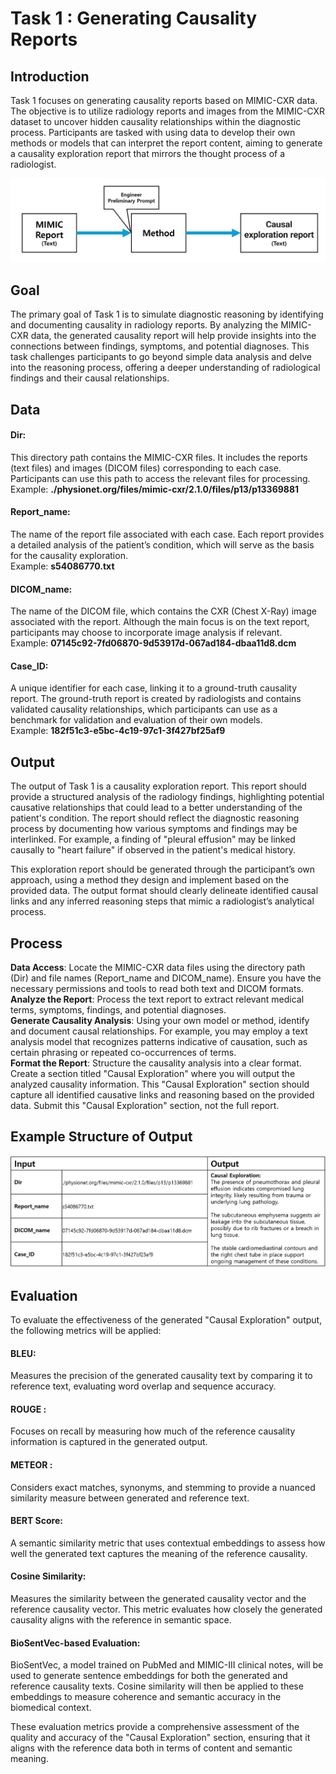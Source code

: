 # Task 1 : Generating Causality Reports

## Introduction
Task 1 focuses on generating causality reports based on MIMIC-CXR data. The objective is to utilize radiology reports and images from the MIMIC-CXR dataset to uncover hidden causality relationships within the diagnostic process. Participants are tasked with using data to develop their own methods or models that can interpret the report content, aiming to generate a causality exploration report that mirrors the thought process of a radiologist.

![Diagram for Task 1](./images/Task1_bg.png "Task 1 Overview")

## Goal
The primary goal of Task 1 is to simulate diagnostic reasoning by identifying and documenting causality in radiology reports. By analyzing the MIMIC-CXR data, the generated causality report will help provide insights into the connections between findings, symptoms, and potential diagnoses. This task challenges participants to go beyond simple data analysis and delve into the reasoning process, offering a deeper understanding of radiological findings and their causal relationships.

## Data
#### Dir: 
This directory path contains the MIMIC-CXR files. It includes the reports (text files) and images (DICOM files) corresponding to each case. Participants can use this path to access the relevant files for processing.<br>
Example: **./physionet.org/files/mimic-cxr/2.1.0/files/p13/p13369881**

#### Report_name: 
The name of the report file associated with each case. Each report provides a detailed analysis of the patient’s condition, which will serve as the basis for the causality exploration.<br>
Example: **s54086770.txt**

#### DICOM_name: 
The name of the DICOM file, which contains the CXR (Chest X-Ray) image associated with the report. Although the main focus is on the text report, participants may choose to incorporate image analysis if relevant.<br>
Example: **07145c92-7fd06870-9d53917d-067ad184-dbaa11d8.dcm**

#### Case_ID:
A unique identifier for each case, linking it to a ground-truth causality report. The ground-truth report is created by radiologists and contains validated causality relationships, which participants can use as a benchmark for validation and evaluation of their own models.<br>
Example: **182f51c3-e5bc-4c19-97c1-3f427bf25af9**

## Output
The output of Task 1 is a causality exploration report. This report should provide a structured analysis of the radiology findings, highlighting potential causative relationships that could lead to a better understanding of the patient's condition. The report should reflect the diagnostic reasoning process by documenting how various symptoms and findings may be interlinked. For example, a finding of "pleural effusion" may be linked causally to "heart failure" if observed in the patient's medical history.

This exploration report should be generated through the participant’s own approach, using a method they design and implement based on the provided data. The output format should clearly delineate identified causal links and any inferred reasoning steps that mimic a radiologist’s analytical process.

## Process
**Data Access**: Locate the MIMIC-CXR data files using the directory path (Dir) and file names (Report_name and DICOM_name). Ensure you have the necessary permissions and tools to read both text and DICOM formats.<br>
**Analyze the Report**: Process the text report to extract relevant medical terms, symptoms, findings, and potential diagnoses.<br>
**Generate Causality Analysis**: Using your own model or method, identify and document causal relationships. For example, you may employ a text analysis model that recognizes patterns indicative of causation, such as certain phrasing or repeated co-occurrences of terms.<br>
**Format the Report**: Structure the causality analysis into a clear format. Create a section titled "Causal Exploration" where you will output the analyzed causality information. This "Causal Exploration" section should capture all identified causative links and reasoning based on the provided data. Submit this "Causal Exploration" section, not the full report.

## Example Structure of Output

![Example for Task 1](./images/Task1_ex.png "Task 1 Example Structure")


## Evaluation
To evaluate the effectiveness of the generated "Causal Exploration" output, the following metrics will be applied:

#### BLEU: 
Measures the precision of the generated causality text by comparing it to reference text, evaluating word overlap and sequence accuracy.

#### ROUGE : 
Focuses on recall by measuring how much of the reference causality information is captured in the generated output.

#### METEOR : 
Considers exact matches, synonyms, and stemming to provide a nuanced similarity measure between generated and reference text.

#### BERT Score: 
A semantic similarity metric that uses contextual embeddings to assess how well the generated text captures the meaning of the reference causality.

#### Cosine Similarity: 
Measures the similarity between the generated causality vector and the reference causality vector. This metric evaluates how closely the generated causality aligns with the reference in semantic space.

#### BioSentVec-based Evaluation: 
BioSentVec, a model trained on PubMed and MIMIC-III clinical notes, will be used to generate sentence embeddings for both the generated and reference causality texts. Cosine similarity will then be applied to these embeddings to measure coherence and semantic accuracy in the biomedical context.

These evaluation metrics provide a comprehensive assessment of the quality and accuracy of the "Causal Exploration" section, ensuring that it aligns with the reference data both in terms of content and semantic meaning.
